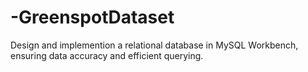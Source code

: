 # -GreenspotDataset
Design and implemention a relational database in MySQL Workbench, ensuring data accuracy and efficient querying.
